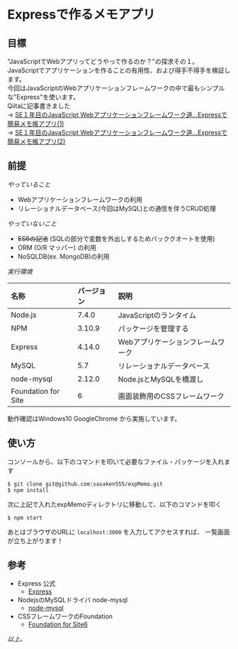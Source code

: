 # Expressで作るメモアプリ

## 目標
"JavaScriptでWebアプリってどうやって作るのか？"の探求その１。  
JavaScriptでアプリケーションを作ることの有用性、および得手不得手を検証します。  
今回はJavaScriptのWebアプリケーションフレームワークの中で最もシンプルな"Express"を使います。  
Qiitaに記事書きました  
-> [SE１年目のJavaScript Webアプリケーションフレームワーク道...Expressで簡易メモ帳アプリ(1)](http://qiita.com/NobiNobiKen/items/900c0403adbad7b843e6)  
-> [SE１年目のJavaScript Webアプリケーションフレームワーク道...Expressで簡易メモ帳アプリ(2)](http://qiita.com/NobiNobiKen/items/2cd0ce8708c76fff0230)


## 前提
*やっていること*
+  Webアプリケーションフレームワークの利用
+  リレーショナルデータベース(今回はMySQL)との通信を伴うCRUD処理


*やっていないこと*
+ ~~ES6の記法~~ (SQLの部分で変数を外出しするためバッククオートを使用)
+ ORM (O/R マッパー) の利用
+ NoSQLDB(ex. MongoDB)の利用


*実行環境*  

|名称                |バージョン|説明                   |
|:-------------------|:---------|:----------------------|
|Node.js             |7.4.0     |JavaScriptのランタイム |
|NPM                 |3.10.9    |パッケージを管理する   |
|Express             |4.14.0    |Webアプリケーションフレームワーク |
|MySQL               |5.7       |リレーショナルデータベース |
|node-mysql          |2.12.0    |Node.jsとMySQLを橋渡し |
|Foundation for Site |6         |画面装飾用のCSSフレームワーク |

動作確認はWindows10 GoogleChrome から実施しています。

## 使い方
コンソールから、以下のコマンドを叩いて必要なファイル・パッケージを入れます
```
$ git clone git@github.com:sasaken555/expMemo.git
$ npm install
```

次に上記で入れたexpMemoディレクトリに移動して、以下のコマンドを叩く
```
$ npm start
```

あとはブラウザのURLに `localhost:3000` を入力してアクセスすれば、
一覧画面が立ち上がります！

## 参考
+ Express 公式
  - [Express](http://expressjs.com/)
+ NodejsのMySQLドライバ node-mysql
  - [node-mysql](https://github.com/mysqljs/mysql)
+ CSSフレームワークのFoundation
  - [Foundation for Site6](http://foundation.zurb.com/sites.html)

*以上。*
